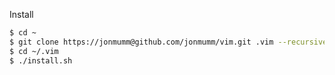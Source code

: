 Install
```bash
$ cd ~
$ git clone https://jonmumm@github.com/jonmumm/vim.git .vim --recursive
$ cd ~/.vim
$ ./install.sh
```


